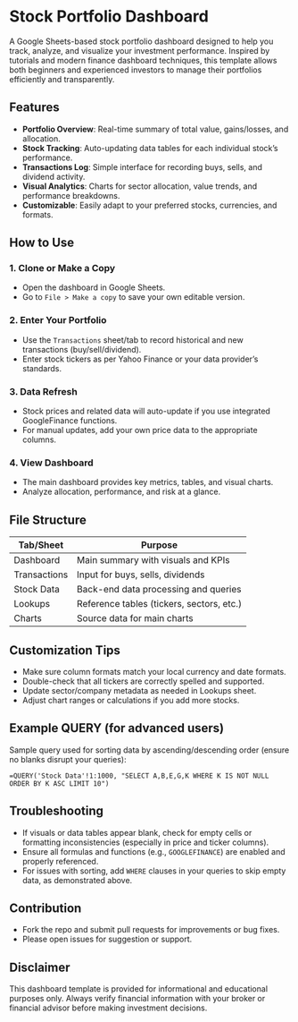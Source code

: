 # Stock Portfolio Dashboard

A Google Sheets-based stock portfolio dashboard designed to help you track, analyze, and visualize your investment performance. Inspired by tutorials and modern finance dashboard techniques, this template allows both beginners and experienced investors to manage their portfolios efficiently and transparently.

## Features

- **Portfolio Overview**: Real-time summary of total value, gains/losses, and allocation.
- **Stock Tracking**: Auto-updating data tables for each individual stock’s performance.
- **Transactions Log**: Simple interface for recording buys, sells, and dividend activity.
- **Visual Analytics**: Charts for sector allocation, value trends, and performance breakdowns.
- **Customizable**: Easily adapt to your preferred stocks, currencies, and formats.

## How to Use

### 1. Clone or Make a Copy

- Open the dashboard in Google Sheets.
- Go to `File > Make a copy` to save your own editable version.

### 2. Enter Your Portfolio

- Use the `Transactions` sheet/tab to record historical and new transactions (buy/sell/dividend).
- Enter stock tickers as per Yahoo Finance or your data provider’s standards.

### 3. Data Refresh

- Stock prices and related data will auto-update if you use integrated GoogleFinance functions.
- For manual updates, add your own price data to the appropriate columns.

### 4. View Dashboard

- The main dashboard provides key metrics, tables, and visual charts.
- Analyze allocation, performance, and risk at a glance.

## File Structure

| Tab/Sheet       | Purpose                                      |
|-----------------|----------------------------------------------|
| Dashboard       | Main summary with visuals and KPIs           |
| Transactions    | Input for buys, sells, dividends             |
| Stock Data      | Back-end data processing and queries         |
| Lookups         | Reference tables (tickers, sectors, etc.)    |
| Charts          | Source data for main charts                  |

## Customization Tips

- Make sure column formats match your local currency and date formats.
- Double-check that all tickers are correctly spelled and supported.
- Update sector/company metadata as needed in Lookups sheet.
- Adjust chart ranges or calculations if you add more stocks.

## Example QUERY (for advanced users)

Sample query used for sorting data by ascending/descending order (ensure no blanks disrupt your queries):

```excel
=QUERY('Stock Data'!1:1000, "SELECT A,B,E,G,K WHERE K IS NOT NULL ORDER BY K ASC LIMIT 10")
```

## Troubleshooting

- If visuals or data tables appear blank, check for empty cells or formatting inconsistencies (especially in price and ticker columns).
- Ensure all formulas and functions (e.g., `GOOGLEFINANCE`) are enabled and properly referenced.
- For issues with sorting, add `WHERE` clauses in your queries to skip empty data, as demonstrated above.



## Contribution

- Fork the repo and submit pull requests for improvements or bug fixes.
- Please open issues for suggestion or support.

## Disclaimer

This dashboard template is provided for informational and educational purposes only. Always verify financial information with your broker or financial advisor before making investment decisions.

